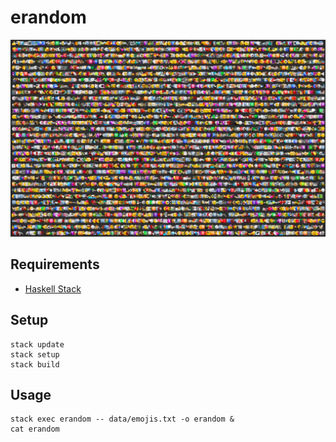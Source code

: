# erandom

![Image](images/example.png)

## Requirements

- [Haskell Stack](https://docs.haskellstack.org/en/stable/README/#how-to-install)

## Setup

    stack update
    stack setup
    stack build

## Usage

    stack exec erandom -- data/emojis.txt -o erandom &
    cat erandom
